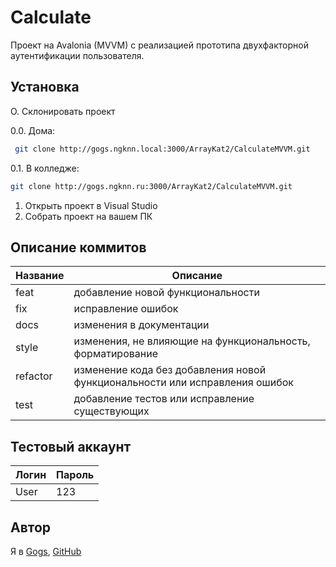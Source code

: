 # Calculate

Проект на Avalonia (MVVM) с реализацией прототипа двухфакторной аутентификации пользователя.

## Установка
O. Склонировать проект 

   0.0. Дома:
   ```bash
    git clone http://gogs.ngknn.local:3000/ArrayKat2/CalculateMVVM.git
   ```
   0.1. В колледже:
   ```bash
   git clone http://gogs.ngknn.ru:3000/ArrayKat2/CalculateMVVM.git
   ```
1. Открыть проект в Visual Studio
2. Собрать проект на вашем ПК

## Описание коммитов
| Название | Описание |
|-------------|--------------|
| feat  | добавление новой функциональности     |
| fix    | исправление ошибок |
| docs  | изменения в документации |
| style    | изменения, не влияющие на функциональность, форматирование |
| refactor  | изменение кода без добавления новой функциональности или исправления ошибок |
| test  |добавление тестов или исправление существующих|

## Тестовый аккаунт
| Логин | Пароль |
|-------------|--------------|
| User | 123 |
## Автор
Я в 
[Gogs](http://gogs.ngknn.ru:3000/ArrayKat2),
[GitHub](https://github.com/ArrayKat)

